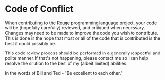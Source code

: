 # Code of Conflict

When contributing to the Rouge programming language project, your code will be (hopefully carefully) reviewed, and critiqued when necessary. Changes may need to be made to improve the code you wish to contribute. This is done in the hope that most or all of the code that is contributed is the best it could possibly be.

This code review process should be performed in a generally respectful and polite manner. If that's not happening, please contact me so I can help resolve the sitution to the best of my (albeit limited) abilities.

In the words of Bill and Ted - "Be excellent to each other."
